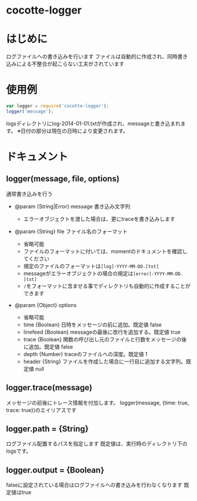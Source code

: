 cocotte-logger
======

# はじめに
ログファイルへの書き込みを行います
ファイルは自動的に作成され、同時書き込みによる不整合が起こらない工夫がされています

# 使用例

```javascript:example.js
var logger = require('cocotte-logger');
logger('message');
```

logsディレクトリにlog-2014-01-01.txtが作成され、messageと書き込まれます。
※日付の部分は現在の日時により変更されます。


# ドキュメント

## logger(message, file, options)

通常書き込みを行う

 + @param {String|Error} message 書き込み文字列

    + エラーオブジェクトを渡した場合は、更にtraceを書き込みします

 + @param {String} file ファイル名のフォーマット

    + 省略可能
    + ファイルのフォーマットに付いては、momentのドキュメントを確認してください
    + 規定のファイルのフォーマットは`[log]-YYYY-MM-DD.[txt]`
    + messageがエラーオブジェクトの場合の規定は`[error]-YYYY-MM-DD.[txt]`
    + `/`をフォーマットに含ませる事でディレクトリも自動的に作成することができます
    
 + @param {Object} options

    + 省略可能
    + time     {Boolean} 日時をメッセージの前に追加。既定値 false
    + linefeed {Boolean} messageの最後に改行を追加する。既定値 true
    + trace    {Boolean} 関数の呼び出し元のファイルと行数をメッセージの後に追加。既定値 false
    + depth    {Number}  traceのファイルへの深度。既定値 1
    + header   {String}  ファイルを作成した場合に一行目に追加する文字列。既定値 null

## logger.trace(message)

メッセージの前後にトレース情報を付加します。
logger(message, {time: true, trace: true})のエイリアスです

## logger.path = {String}

ログファイル配置するパスを指定します
既定値は、実行時のディレクトリ下のlogsです。

## logger.output = {Boolean}

falseに設定されている場合はログファイルへの書き込みを行わなくなります
既定値はtrue







